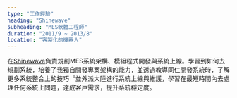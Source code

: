 ```yaml
---
type: "工作經驗"
heading: "Shinewave"
subheading: "MES軟體工程師"
duration: "2011/9 ~ 2013/8"
location: "客製化的機器人"
---
```


在<a href="http://tw.shinewave.com/" target="_blank">Shinewave</a>負責規劃MES系統架構、模組程式開發與系統上線。學習到如何去規劃系統，培養了我獨⾃開發專案架構的能力，並透過教導同仁開發系統時，了解更多系統整合上的技巧︒並外派⼤陸進行系統上線與維護，學習在最短時間內去處理任何系統上問題，達成客⼾需求，提升系統穩定度。